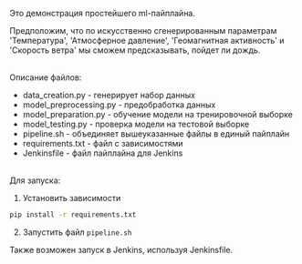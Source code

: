 Это демонстрация простейшего ml-пайплайна.

Предположим, что по искусственно сгенерированным параметрам 'Температура', 'Атмосферное давление', 'Геомагнитная активность' и 'Скорость ветра' мы сможем предсказывать, пойдет ли дождь.
  
<br>
Описание файлов:

* data_creation.py - генерирует набор данных
* model_preprocessing.py - предобработка данных
* model_preparation.py - обучение модели на тренировочной выборке
* model_testing.py - проверка модели на тестовой выборке
* pipeline.sh - объединяет вышеуказанные файлы в единый пайплайн
* requirements.txt - файл с зависимостями
* Jenkinsfile - файл пайплайна для Jenkins

<br>
Для запуска:

1. Установить зависимости 
```bash
pip install -r requirements.txt
```

2. Запустить файл `pipeline.sh`

Также возможен запуск в Jenkins, используя Jenkinsfile.